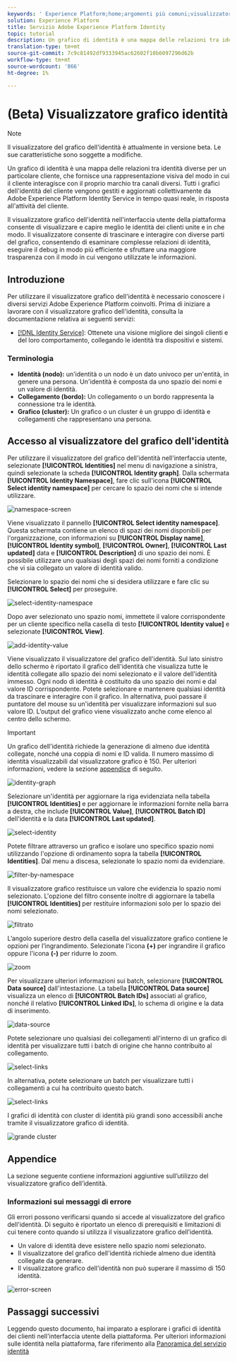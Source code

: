 ```yaml
---
keywords: ' Experience Platform;home;argomenti più comuni;visualizzatore grafico identità;visualizzatore grafico identità;visualizzatore grafico;visualizzatore grafico;visualizzatore grafico;spazio dei nomi identità;spazio dei nomi identità;identità;identità;servizio identità'
solution: Experience Platform
title: Servizio Adobe Experience Platform Identity
topic: tutorial
description: Un grafico di identità è una mappa delle relazioni tra identità diverse per un particolare cliente, che fornisce una rappresentazione visiva del modo in cui il cliente interagisce con il proprio marchio tra canali diversi.
translation-type: tm+mt
source-git-commit: 7c9c81492df9333945ac62602f10b6097296d62b
workflow-type: tm+mt
source-wordcount: '866'
ht-degree: 1%

---
```



# (Beta) Visualizzatore grafico identità

>[!NOTE]
>
>Il visualizzatore del grafico dell&#39;identità è attualmente in versione beta. Le sue caratteristiche sono soggette a modifiche.

Un grafico di identità è una mappa delle relazioni tra identità diverse per un particolare cliente, che fornisce una rappresentazione visiva del modo in cui il cliente interagisce con il proprio marchio tra canali diversi. Tutti i grafici dell&#39;identità del cliente vengono gestiti e aggiornati collettivamente da Adobe Experience Platform Identity Service in tempo quasi reale, in risposta all&#39;attività del cliente.

Il visualizzatore grafico dell&#39;identità nell&#39;interfaccia utente della piattaforma consente di visualizzare e capire meglio le identità dei clienti unite e in che modo. Il visualizzatore consente di trascinare e interagire con diverse parti del grafico, consentendo di esaminare complesse relazioni di identità, eseguire il debug in modo più efficiente e sfruttare una maggiore trasparenza con il modo in cui vengono utilizzate le informazioni.

## Introduzione

Per utilizzare il visualizzatore grafico dell&#39;identità è necessario conoscere i diversi servizi Adobe Experience Platform coinvolti. Prima di iniziare a lavorare con il visualizzatore grafico dell&#39;identità, consulta la documentazione relativa ai seguenti servizi:

- [[!DNL Identity Service]](../home.md): Ottenete una visione migliore dei singoli clienti e del loro comportamento, collegando le identità tra dispositivi e sistemi.

### Terminologia

- **Identità (nodo):** un&#39;identità o un nodo è un dato univoco per un&#39;entità, in genere una persona. Un&#39;identità è composta da uno spazio dei nomi e un valore di identità.
- **Collegamento (bordo):** Un collegamento o un bordo rappresenta la connessione tra le identità.
- **Grafico (cluster):** Un grafico o un cluster è un gruppo di identità e collegamenti che rappresentano una persona.

## Accesso al visualizzatore del grafico dell&#39;identità

Per utilizzare il visualizzatore del grafico dell&#39;identità nell&#39;interfaccia utente, selezionate **[!UICONTROL Identities]** nel menu di navigazione a sinistra, quindi selezionate la scheda **[!UICONTROL Identity graph]**. Dalla schermata **[!UICONTROL Identity Namespace]**, fare clic sull&#39;icona **[!UICONTROL Select identity namespace]** per cercare lo spazio dei nomi che si intende utilizzare.

![namespace-screen](../images/identity-graph-viewer/identity-namespace.png)

Viene visualizzato il pannello **[!UICONTROL Select identity namespace]**. Questa schermata contiene un elenco di spazi dei nomi disponibili per l&#39;organizzazione, con informazioni su **[!UICONTROL Display name]**, **[!UICONTROL Identity symbol]**, **[!UICONTROL Owner]**, **[!UICONTROL Last updated]** data e **[!UICONTROL Description]** di uno spazio dei nomi. È possibile utilizzare uno qualsiasi degli spazi dei nomi forniti a condizione che vi sia collegato un valore di identità valido.

Selezionare lo spazio dei nomi che si desidera utilizzare e fare clic su **[!UICONTROL Select]** per proseguire.

![select-identity-namespace](../images/identity-graph-viewer/select-identity-namespace.png)

Dopo aver selezionato uno spazio nomi, immettete il valore corrispondente per un cliente specifico nella casella di testo **[!UICONTROL Identity value]** e selezionate **[!UICONTROL View]**.

![add-identity-value](../images/identity-graph-viewer/identity-value-filled.png)

Viene visualizzato il visualizzatore del grafico dell&#39;identità. Sul lato sinistro dello schermo è riportato il grafico dell&#39;identità che visualizza tutte le identità collegate allo spazio dei nomi selezionato e il valore dell&#39;identità immesso. Ogni nodo di identità è costituito da uno spazio dei nomi e dal valore ID corrispondente. Potete selezionare e mantenere qualsiasi identità da trascinare e interagire con il grafico. In alternativa, puoi passare il puntatore del mouse su un&#39;identità per visualizzare informazioni sul suo valore ID. L’output del grafico viene visualizzato anche come elenco al centro dello schermo.

>[!IMPORTANT]
>
>Un grafico dell&#39;identità richiede la generazione di almeno due identità collegate, nonché una coppia di nomi e ID valida. Il numero massimo di identità visualizzabili dal visualizzatore grafico è 150. Per ulteriori informazioni, vedere la sezione [appendice](#appendix) di seguito.

![identity-graph](../images/identity-graph-viewer/graph-viewer.png)

Selezionare un&#39;identità per aggiornare la riga evidenziata nella tabella **[!UICONTROL Identities]** e per aggiornare le informazioni fornite nella barra a destra, che include **[!UICONTROL Value]**, **[!UICONTROL Batch ID]** dell&#39;identità e la data **[!UICONTROL Last updated]**.

![select-identity](../images/identity-graph-viewer/select-identity.png)

Potete filtrare attraverso un grafico e isolare uno specifico spazio nomi utilizzando l&#39;opzione di ordinamento sopra la tabella **[!UICONTROL Identities]**. Dal menu a discesa, selezionate lo spazio nomi da evidenziare.

![filter-by-namespace](../images/identity-graph-viewer/filter-namespace.png)

Il visualizzatore grafico restituisce un valore che evidenzia lo spazio nomi selezionato. L&#39;opzione del filtro consente inoltre di aggiornare la tabella **[!UICONTROL Identities]** per restituire informazioni solo per lo spazio dei nomi selezionato.

![filtrato](../images/identity-graph-viewer/filtered.png)

L’angolo superiore destro della casella del visualizzatore grafico contiene le opzioni per l’ingrandimento. Selezionate l&#39;icona **(+)** per ingrandire il grafico oppure l&#39;icona **(-)** per ridurre lo zoom.

![zoom](../images/identity-graph-viewer/zoom.png)

Per visualizzare ulteriori informazioni sui batch, selezionare **[!UICONTROL Data source]** dall&#39;intestazione. La tabella **[!UICONTROL Data source]** visualizza un elenco di **[!UICONTROL Batch IDs]** associati al grafico, nonché il relativo **[!UICONTROL Linked IDs]**, lo schema di origine e la data di inserimento.

![data-source](../images/identity-graph-viewer/data-source-table.png)

Potete selezionare uno qualsiasi dei collegamenti all&#39;interno di un grafico di identità per visualizzare tutti i batch di origine che hanno contribuito al collegamento.

![select-links](../images/identity-graph-viewer/select-edge.png)

In alternativa, potete selezionare un batch per visualizzare tutti i collegamenti a cui ha contribuito questo batch.

![select-links](../images/identity-graph-viewer/select-batch.png)

I grafici di identità con cluster di identità più grandi sono accessibili anche tramite il visualizzatore grafico di identità.

![grande cluster](../images/identity-graph-viewer/large-cluster.png)

## Appendice

La sezione seguente contiene informazioni aggiuntive sull’utilizzo del visualizzatore grafico dell’identità.

### Informazioni sui messaggi di errore

Gli errori possono verificarsi quando si accede al visualizzatore del grafico dell&#39;identità. Di seguito è riportato un elenco di prerequisiti e limitazioni di cui tenere conto quando si utilizza il visualizzatore grafico dell’identità.

- Un valore di identità deve esistere nello spazio nomi selezionato.
- Il visualizzatore del grafico dell&#39;identità richiede almeno due identità collegate da generare.
- Il visualizzatore grafico dell&#39;identità non può superare il massimo di 150 identità.

![error-screen](../images/identity-graph-viewer/error-screen.png)

## Passaggi successivi

Leggendo questo documento, hai imparato a esplorare i grafici di identità dei clienti nell&#39;interfaccia utente della piattaforma. Per ulteriori informazioni sulle identità nella piattaforma, fare riferimento alla [Panoramica del servizio identità](../home.md)